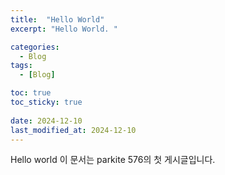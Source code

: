 ```yaml
---
title:  "Hello World"
excerpt: "Hello World. "

categories:
  - Blog
tags:
  - [Blog]

toc: true
toc_sticky: true
 
date: 2024-12-10
last_modified_at: 2024-12-10
---
```


Hello world
이 문서는 parkite 576의 첫 게시글입니다. 